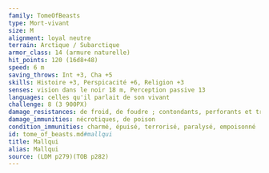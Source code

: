```yaml
---
family: TomeOfBeasts
type: Mort-vivant
size: M
alignment: loyal neutre
terrain: Arctique / Subarctique
armor_class: 14 (armure naturelle)
hit_points: 120 (16d8+48)
speed: 6 m
saving_throws: Int +3, Cha +5
skills: Histoire +3, Perspicacité +6, Religion +3
senses: vision dans le noir 18 m, Perception passive 13
languages: celles qu'il parlait de son vivant
challenge: 8 (3 900PX)
damage_resistances: de froid, de foudre ; contondants, perforants et tranchants issus d'armes non magiques
damage_immunities: nécrotiques, de poison
condition_immunities: charmé, épuisé, terrorisé, paralysé, empoisonné
id: tome_of_beasts.md#mallqui
title: Mallqui
alias: Mallqui
source: (LDM p279)(TOB p282)
---
```


